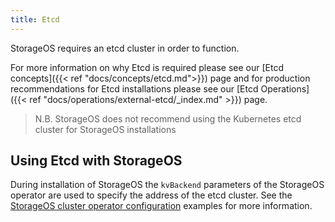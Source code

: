 ```yaml
---
title: Etcd
---
```


StorageOS requires an etcd cluster in order to function.

For more information on why Etcd is required please see our [Etcd concepts]({{< ref "docs/concepts/etcd.md">}}) page
and for production recommendations for Etcd installations please see our [Etcd
Operations]({{< ref "docs/operations/external-etcd/_index.md" >}}) page.

> N.B. StorageOS does not recommend using the Kubernetes etcd cluster for
> StorageOS installations

## Using Etcd with StorageOS

During installation of StorageOS the `kvBackend` parameters of the StorageOS
operator are used to specify the address of the etcd cluster. See the
[StorageOS cluster operator
configuration](/docs/reference/cluster-operator/examples/) examples for more
information.
